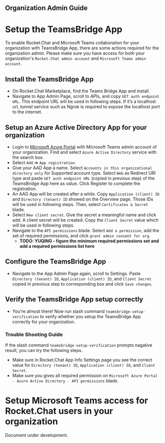 **Organization Admin Guide**
----

# Setup the TeamsBridge App

To enable Rocket.Chat and Microsoft Teams collaboration for your organization with TeamsBridge App, there are some actions required for the organization admin. Please make sure you have access for both your organization's `Rocket.Chat admin account` and `Microsoft Teams admin account`.

## Install the TeamsBridge App

- On Rocket.Chat Marketplace, find the Teams Bridge App and install.
- Navigate to App Admin Page, scroll to APIs, and copy `GET auth endpoint URL`. This endpoint URL will be used in following steps. If it’s a localhost url, tunnel service such as Ngrok is required to expose the localhost port to the internet.

## Setup an Azure Active Directory App for your organization

- Login to [Microsoft Azure Portal](portal.azure.com) with Microsoft Teams admin account of your organization. Find and select `Azure Active Directory` service with the search box.
- Select `Add` => `App registration`.
- Give your AAD App a name. Select `Accounts in this organizational directory only` for Supported account type. Select `Web` as Redirect URI type and paste `GET auth endpoint URL` (copied in previous step) of the TeamsBridge App here as value. Click Register to complete the registration.
- An AAD App will be created after a while. Copy `Application (client) ID` and `Directory (tenant) ID` showed on the Overview page. Those IDs will be used in following steps. Then, select `Certificates & Secret` blade.
- Select `New client secret`. Give the secret a meaningful name and click add. A client secret will be created. Copy the `Client Secret` value which will be used in following steps.
- Navigate to the `API permissions` blade. Select `Add a permission`, add the set of required permissions, and click `grant admin consent for org`.
   - **TODO: YUQING - figure the minimum required permissions set and add a required permissions list here**

## Configure the TeamsBridge App

- Navigate to the App Admin Page again, scroll to Settings. Paste `Directory (tenant) ID`, `Application (client) ID`, and `Client Secret` copied in previous step to corresponding box and click `Save changes`.

## Verify the TeamsBridge App setup correctly

- You're almost there! Now run slash command `teamsbridge-setup-verification` to verify whether you setup the TeamsBridge App correctly for your organization.

### Trouble Shooting Guide

If the slash command `teamsbridge-setup-verification` prompts nagative result, you can try the following steps.

- Make sure in Rocket.Chat App Info Settings page you see the correct value for `Directory (tenant) ID`, `Application (client) ID`, and `Client Secret`.
- Make sure you gives all required permission on `Microsoft Azure Portal - Azure Active Directory - API permissions` blade.

# Setup Microsoft Teams access for Rocket.Chat users in your organization

Document under development.
